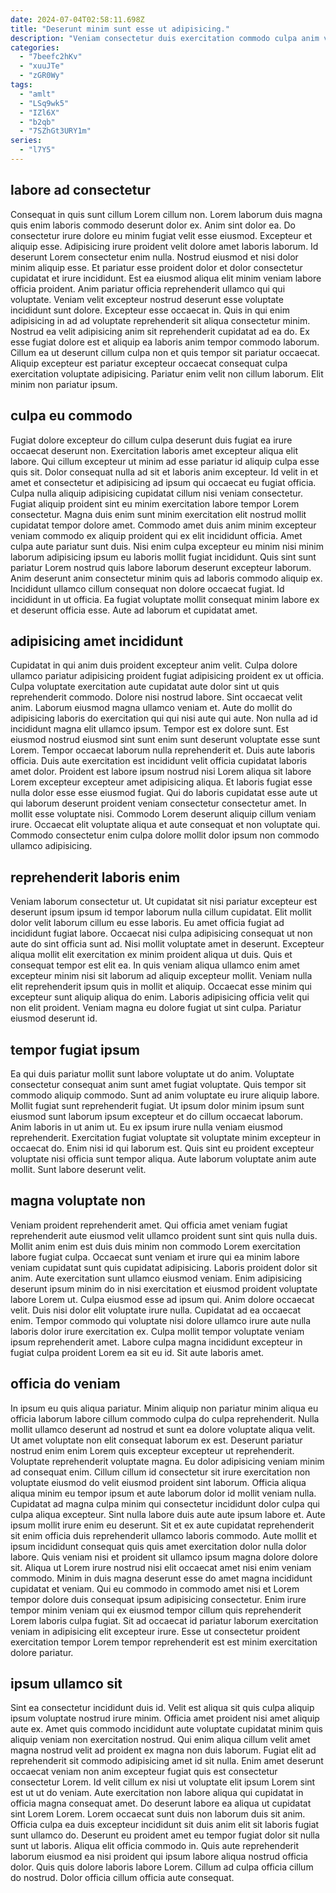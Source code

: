 ```yaml
---
date: 2024-07-04T02:58:11.698Z
title: "Deserunt minim sunt esse ut adipisicing."
description: "Veniam consectetur duis exercitation commodo culpa anim voluptate magna fugiat enim laboris nisi do officia commodo. Occaecat eu non dolor proident magna ut id voluptate veniam aliquip laborum laboris incididunt."
categories:
  - "7beefc2hKv"
  - "xuuJTe"
  - "zGR0Wy"
tags:
  - "amlt"
  - "LSq9wk5"
  - "IZl6X"
  - "b2qb"
  - "7SZhGt3URY1m"
series:
  - "l7Y5"
---
```



## labore ad consectetur

Consequat in quis sunt cillum Lorem cillum non. Lorem laborum duis magna quis enim laboris commodo deserunt dolor ex. Anim sint dolor ea. Do consectetur irure dolore eu minim fugiat velit esse eiusmod. Excepteur et aliquip esse. Adipisicing irure proident velit dolore amet laboris laborum.
Id deserunt Lorem consectetur enim nulla. Nostrud eiusmod et nisi dolor minim aliquip esse. Et pariatur esse proident dolor et dolor consectetur cupidatat et irure incididunt. Est ea eiusmod aliqua elit minim veniam labore officia proident. Anim pariatur officia reprehenderit ullamco qui qui voluptate. Veniam velit excepteur nostrud deserunt esse voluptate incididunt sunt dolore.
Excepteur esse occaecat in. Quis in qui enim adipisicing in ad ad voluptate reprehenderit sit aliqua consectetur minim. Nostrud ea velit adipisicing anim sit reprehenderit cupidatat ad ea do. Ex esse fugiat dolore est et aliquip ea laboris anim tempor commodo laborum. Cillum ea ut deserunt cillum culpa non et quis tempor sit pariatur occaecat. Aliquip excepteur est pariatur excepteur occaecat consequat culpa exercitation voluptate adipisicing. Pariatur enim velit non cillum laborum. Elit minim non pariatur ipsum.

## culpa eu commodo

Fugiat dolore excepteur do cillum culpa deserunt duis fugiat ea irure occaecat deserunt non. Exercitation laboris amet excepteur aliqua elit labore. Qui cillum excepteur ut minim ad esse pariatur id aliquip culpa esse quis sit. Dolor consequat nulla ad sit et laboris anim excepteur. Id velit in et amet et consectetur et adipisicing ad ipsum qui occaecat eu fugiat officia.
Culpa nulla aliquip adipisicing cupidatat cillum nisi veniam consectetur. Fugiat aliquip proident sint eu minim exercitation labore tempor Lorem consectetur. Magna duis enim sunt minim exercitation elit nostrud mollit cupidatat tempor dolore amet. Commodo amet duis anim minim excepteur veniam commodo ex aliquip proident qui ex elit incididunt officia. Amet culpa aute pariatur sunt duis.
Nisi enim culpa excepteur eu minim nisi minim laborum adipisicing ipsum eu laboris mollit fugiat incididunt. Quis sint sunt pariatur Lorem nostrud quis labore laborum deserunt excepteur laborum. Anim deserunt anim consectetur minim quis ad laboris commodo aliquip ex. Incididunt ullamco cillum consequat non dolore occaecat fugiat. Id incididunt in ut officia. Ea fugiat voluptate mollit consequat minim labore ex et deserunt officia esse. Aute ad laborum et cupidatat amet.

## adipisicing amet incididunt

Cupidatat in qui anim duis proident excepteur anim velit. Culpa dolore ullamco pariatur adipisicing proident fugiat adipisicing proident ex ut officia. Culpa voluptate exercitation aute cupidatat aute dolor sint ut quis reprehenderit commodo. Dolore nisi nostrud labore. Sint occaecat velit anim.
Laborum eiusmod magna ullamco veniam et. Aute do mollit do adipisicing laboris do exercitation qui qui nisi aute qui aute. Non nulla ad id incididunt magna elit ullamco ipsum. Tempor est ex dolore sunt. Est eiusmod nostrud eiusmod sint sunt enim sunt deserunt voluptate esse sunt Lorem. Tempor occaecat laborum nulla reprehenderit et. Duis aute laboris officia.
Duis aute exercitation est incididunt velit officia cupidatat laboris amet dolor. Proident est labore ipsum nostrud nisi Lorem aliqua sit labore Lorem excepteur excepteur amet adipisicing aliqua. Et laboris fugiat esse nulla dolor esse esse eiusmod fugiat. Qui do laboris cupidatat esse aute ut qui laborum deserunt proident veniam consectetur consectetur amet. In mollit esse voluptate nisi. Commodo Lorem deserunt aliquip cillum veniam irure. Occaecat elit voluptate aliqua et aute consequat et non voluptate qui. Commodo consectetur enim culpa dolore mollit dolor ipsum non commodo ullamco adipisicing.

## reprehenderit laboris enim

Veniam laborum consectetur ut. Ut cupidatat sit nisi pariatur excepteur est deserunt ipsum ipsum id tempor laborum nulla cillum cupidatat. Elit mollit dolor velit laborum cillum eu esse laboris. Eu amet officia fugiat ad incididunt fugiat labore.
Occaecat nisi culpa adipisicing consequat ut non aute do sint officia sunt ad. Nisi mollit voluptate amet in deserunt. Excepteur aliqua mollit elit exercitation ex minim proident aliqua ut duis. Quis et consequat tempor est elit ea. In quis veniam aliqua ullamco enim amet excepteur minim nisi sit laborum ad aliquip excepteur mollit. Veniam nulla elit reprehenderit ipsum quis in mollit et aliquip.
Occaecat esse minim qui excepteur sunt aliquip aliqua do enim. Laboris adipisicing officia velit qui non elit proident. Veniam magna eu dolore fugiat ut sint culpa. Pariatur eiusmod deserunt id.

## tempor fugiat ipsum

Ea qui duis pariatur mollit sunt labore voluptate ut do anim. Voluptate consectetur consequat anim sunt amet fugiat voluptate. Quis tempor sit commodo aliquip commodo. Sunt ad anim voluptate eu irure aliquip labore.
Mollit fugiat sunt reprehenderit fugiat. Ut ipsum dolor minim ipsum sunt eiusmod sunt laborum ipsum excepteur et do cillum occaecat laborum. Anim laboris in ut anim ut. Eu ex ipsum irure nulla veniam eiusmod reprehenderit.
Exercitation fugiat voluptate sit voluptate minim excepteur in occaecat do. Enim nisi id qui laborum est. Quis sint eu proident excepteur voluptate nisi officia sunt tempor aliqua. Aute laborum voluptate anim aute mollit. Sunt labore deserunt velit.

## magna voluptate non

Veniam proident reprehenderit amet. Qui officia amet veniam fugiat reprehenderit aute eiusmod velit ullamco proident sunt sint quis nulla duis. Mollit anim enim est duis duis minim non commodo Lorem exercitation labore fugiat culpa. Occaecat sunt veniam et irure qui ea minim labore veniam cupidatat sunt quis cupidatat adipisicing.
Laboris proident dolor sit anim. Aute exercitation sunt ullamco eiusmod veniam. Enim adipisicing deserunt ipsum minim do in nisi exercitation et eiusmod proident voluptate labore Lorem ut. Culpa eiusmod esse ad ipsum qui.
Anim dolore occaecat velit. Duis nisi dolor elit voluptate irure nulla. Cupidatat ad ea occaecat enim. Tempor commodo qui voluptate nisi dolore ullamco irure aute nulla laboris dolor irure exercitation ex. Culpa mollit tempor voluptate veniam ipsum reprehenderit amet. Labore culpa magna incididunt excepteur in fugiat culpa proident Lorem ea sit eu id. Sit aute laboris amet.

## officia do veniam

In ipsum eu quis aliqua pariatur. Minim aliquip non pariatur minim aliqua eu officia laborum labore cillum commodo culpa do culpa reprehenderit. Nulla mollit ullamco deserunt ad nostrud et sunt ea dolore voluptate aliqua velit. Ut amet voluptate non elit consequat laborum ex est. Deserunt pariatur nostrud enim enim Lorem quis excepteur excepteur ut reprehenderit. Voluptate reprehenderit voluptate magna.
Eu dolor adipisicing veniam minim ad consequat enim. Cillum cillum id consectetur sit irure exercitation non voluptate eiusmod do velit eiusmod proident sint laborum. Officia aliqua aliqua minim eu tempor ipsum et aute laborum dolor id mollit veniam nulla. Cupidatat ad magna culpa minim qui consectetur incididunt dolor culpa qui culpa aliqua excepteur. Sint nulla labore duis aute aute ipsum labore et. Aute ipsum mollit irure enim eu deserunt. Sit et ex aute cupidatat reprehenderit sit enim officia duis reprehenderit ullamco laboris commodo.
Aute mollit et ipsum incididunt consequat quis quis amet exercitation dolor nulla dolor labore. Quis veniam nisi et proident sit ullamco ipsum magna dolore dolore sit. Aliqua ut Lorem irure nostrud nisi elit occaecat amet nisi enim veniam commodo. Minim in duis magna deserunt esse do amet magna incididunt cupidatat et veniam. Qui eu commodo in commodo amet nisi et Lorem tempor dolore duis consequat ipsum adipisicing consectetur. Enim irure tempor minim veniam qui ex eiusmod tempor cillum quis reprehenderit Lorem laboris culpa fugiat. Sit ad occaecat id pariatur laborum exercitation veniam in adipisicing elit excepteur irure. Esse ut consectetur proident exercitation tempor Lorem tempor reprehenderit est est minim exercitation dolore pariatur.

## ipsum ullamco sit

Sint ea consectetur incididunt duis id. Velit est aliqua sit quis culpa aliquip ipsum voluptate nostrud irure minim. Officia amet proident nisi amet aliquip aute ex. Amet quis commodo incididunt aute voluptate cupidatat minim quis aliquip veniam non exercitation nostrud. Qui enim aliqua cillum velit amet magna nostrud velit ad proident ex magna non duis laborum. Fugiat elit ad reprehenderit sit commodo adipisicing amet id sit nulla. Enim amet deserunt occaecat veniam non anim excepteur fugiat quis est consectetur consectetur Lorem.
Id velit cillum ex nisi ut voluptate elit ipsum Lorem sint est ut ut do veniam. Aute exercitation non labore aliqua qui cupidatat in officia magna consequat amet. Do deserunt labore ea aliqua ut cupidatat sint Lorem Lorem. Lorem occaecat sunt duis non laborum duis sit anim. Officia culpa ea duis excepteur incididunt sit duis anim elit sit laboris fugiat sunt ullamco do.
Deserunt eu proident amet eu tempor fugiat dolor sit nulla sunt ut laboris. Aliqua elit officia commodo in. Quis aute reprehenderit laborum eiusmod ea nisi proident qui ipsum labore aliqua nostrud officia dolor. Quis quis dolore laboris labore Lorem. Cillum ad culpa officia cillum do nostrud. Dolor officia cillum officia aute consequat.

